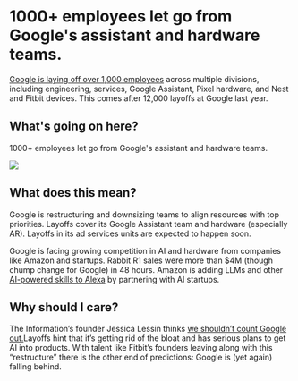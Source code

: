# 1000+ employees let go from Google's assistant and hardware teams.

[Google is laying off over 1,000 employees](https://techcrunch.com/2024/01/10/google-cuts-hundreds-of-jobs-in-its-voice-assistance-hardware-teams-as-fitbit-founders-leave/?utm_source=bensbites\&utm_medium=referral\&utm_campaign=1000-employees-let-go-from-google-s-assistant-and-hardware-teams) across multiple divisions, including engineering, services, Google Assistant, Pixel hardware, and Nest and Fitbit devices. This comes after 12,000 layoffs at Google last year.

## What's going on here?

1000+ employees let go from Google's assistant and hardware teams.

![](https://media.beehiiv.com/cdn-cgi/image/fit=scale-down,format=auto,onerror=redirect,quality=80/uploads/asset/file/6c254a2d-5434-40b3-8850-6d62624ca102/image.png?t=1705061395)

## What does this mean?

Google is restructuring and downsizing teams to align resources with top priorities. Layoffs cover its Google Assistant team and hardware (especially AR). Layoffs in its ad services units are expected to happen soon.

Google is facing growing competition in AI and hardware from companies like Amazon and startups. Rabbit R1 sales were more than $4M (though chump change for Google) in 48 hours. Amazon is adding LLMs and other [AI-powered skills to Alexa](https://bensbites.beehiiv.com/p/alexa-gets-ai-skills-characters-music-20questions) by partnering with AI startups.

## Why should I care?

The Information’s founder Jessica Lessin thinks [we shouldn’t count Google out.](https://www.theinformation.com/articles/dont-count-google-out?utm_source=bensbites\&utm_medium=referral\&utm_campaign=1000-employees-let-go-from-google-s-assistant-and-hardware-teams)Layoffs hint that it’s getting rid of the bloat and has serious plans to get AI into products. With talent like Fitbit’s founders leaving along with this “restructure” there is the other end of predictions: Google is (yet again) falling behind.
